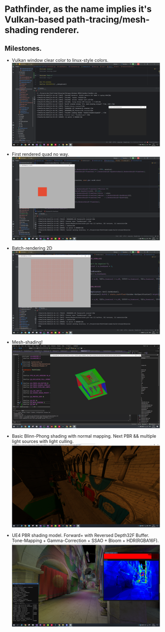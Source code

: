 # **Pathfinder, as the name implies it's Vulkan-based path-tracing/mesh-shading renderer.**

## Milestones.

* Vulkan window clear color to linux-style colors. 
![Alt text](/Resources/Images/1.png)

* First rendered quad no way.
![Alt text](/Resources/Images/2.png)

* Batch-rendering 2D
![Alt text](/Resources/Images/3.png)

* Mesh-shading!
![Alt text](/Resources/Images/4_1_sponza_ms.png)

* Basic Blinn-Phong shading with normal mapping. Next PBR && multiple light sources with light culling.
![Alt text](/Resources/Images/6.png)

* UE4 PBR shading model. Forward+ with Reversed Depth32F Buffer. Tone-Mapping + Gamma-Correction + SSAO + Bloom + HDR(RGBA16F).
![Alt text](/Resources/Images/7_1.png)